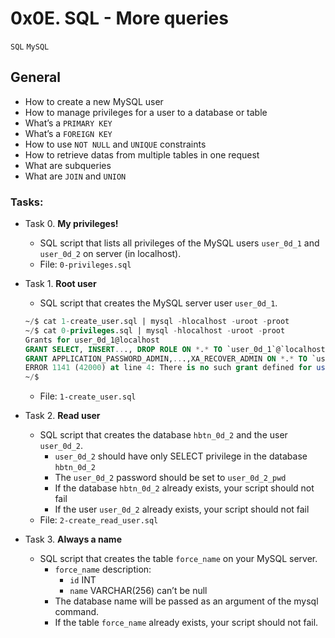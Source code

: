# 0x0E. SQL - More queries
`SQL` `MySQL`

## General
* How to create a new MySQL user
* How to manage privileges for a user to a database or table
* What’s a `PRIMARY KEY`
* What’s a `FOREIGN KEY`
* How to use `NOT NULL` and `UNIQUE` constraints
* How to retrieve datas from multiple tables in one request
* What are subqueries
* What are `JOIN` and `UNION`

### Tasks:
+ Task 0. **My privileges!**
  * SQL script that lists all privileges of the MySQL users `user_0d_1` and `user_0d_2` on server (in localhost).
  * File: `0-privileges.sql`

+ Task 1. **Root user**
  * SQL script that creates the MySQL server user `user_0d_1`.
  ```sql
  ~/$ cat 1-create_user.sql | mysql -hlocalhost -uroot -proot
  ~/$ cat 0-privileges.sql | mysql -hlocalhost -uroot -proot
  Grants for user_0d_1@localhost
  GRANT SELECT, INSERT..., DROP ROLE ON *.* TO `user_0d_1`@`localhost`
  GRANT APPLICATION_PASSWORD_ADMIN,...,XA_RECOVER_ADMIN ON *.* TO `user_0d_1`@`localhost`
  ERROR 1141 (42000) at line 4: There is no such grant defined for user 'user_0d_2' on host 'localhost'
  ~/$ 
  ```
  * File: `1-create_user.sql`

+ Task 2. **Read user**
  * SQL script that creates the database `hbtn_0d_2` and the user `user_0d_2`.
    * `user_0d_2` should have only SELECT privilege in the database `hbtn_0d_2`
    * The `user_0d_2` password should be set to `user_0d_2_pwd`
    * If the database `hbtn_0d_2` already exists, your script should not fail
    * If the user `user_0d_2` already exists, your script should not fail
  * File: `2-create_read_user.sql`

+ Task 3. **Always a name**
  * SQL script that creates the table `force_name` on your MySQL server.
    * `force_name` description:
      * `id` INT
      * `name` VARCHAR(256) can’t be null
    * The database name will be passed as an argument of the mysql command.
    * If the table `force_name` already exists, your script should not fail.

